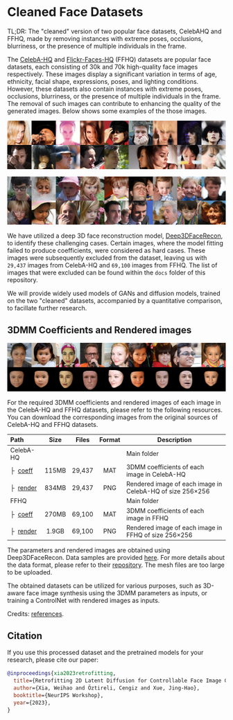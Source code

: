 # Cleaned Face Datasets

TL;DR: The "cleaned" version of two popular face datasets, CelebAHQ and FFHQ, made by removing instances with extreme poses, occlusions, blurriness, or the presence of multiple individuals in the frame.

The [CelebA-HQ](https://github.com/tkarras/progressive_growing_of_gans) and [Flickr-Faces-HQ](https://github.com/NVlabs/ffhq-dataset) (FFHQ) datasets are popular face datasets, each consisting of 30k and 70k high-quality face images respectively. These images display a significant variation in terms of age, ethnicity, facial shape, expressions, poses, and lighting conditions. However, these datasets also contain instances with extreme poses, occlusions, blurriness, or the presence of multiple individuals in the frame. The removal of such images can contribute to enhancing the quality of the generated images. Below shows some examples of the those images. 

<p align="center"> 
<img src="docs/fail_data_celeba.png">
</p>

<p align="center"> 
<img src="docs/fail_data_ffhq.png">
</p>

We have utilized a deep 3D face reconstruction model, [Deep3DFaceRecon](https://github.com/sicxu/Deep3DFaceRecon_pytorch), to identify these challenging cases. Certain images, where the model fitting failed to produce coefficients, were considered as hard cases. These images were subsequently excluded from the dataset, leaving us with `29,437` images from CelebA-HQ and `69,100` images from FFHQ. The list of images that were excluded can be found within the `docs` folder of this repository. 

We will provide widely used models of GANs and diffusion models, trained on the two "cleaned" datasets, accompanied by a quantitative comparison, to facillate further research.

## 3DMM Coefficients and Rendered images

<p align="center"> 
<img src="docs/data_sample_ffhq.png">
</p>

For the required 3DMM coefficients and rendered images of each image in the CelebA-HQ and FFHQ datasets, please refer to the following resources. You can download the corresponding images from the original sources of CelebA-HQ and FFHQ datasets.

| Path                      |    Size | Files  | Format | Description                                                     |
|:------------------------- | :-----: | :----: | :----: | --------------------------------------------------------------- |
| CelebA-HQ                 |         |        |        | Main folder                                                     |
| &boxvr;&nbsp; [coeff](https://drive.google.com/file/d/1LFxiX-c9f2rqYpKGMOwFpzmxA1WyRd6C)   | 115MB   | 29,437 | MAT    | 3DMM coefficients of each image in CelebA-HQ                   |
| &boxvr;&nbsp; [render](https://drive.google.com/file/d/1zWJpqVeoVAYbt2NzJyrbMe03ggpUixug)  | 834MB   | 29,437 | PNG    | Rendered image of each image in CelebA-HQ of size 256&times;256 |
| FFHQ                      |         |        |        | Main folder                                                     |
| &boxvr;&nbsp; [coeff](https://drive.google.com/file/d/1n25h6M46m75I_pszsq3MPyWm2XdfV9E8)   | 270MB   | 69,100 | MAT    | 3DMM coefficients of each image in FFHQ                         |
| &boxvr;&nbsp; [render]()  | 1.9GB   | 69,100 | PNG    | Rendered image of each image in FFHQ of size 256&times;256      |

The parameters and rendered images are obtained using Deep3DFaceRecon. Data samples are provided [here](https://github.com/weihaox/cleaned-celebahq-ffhq/docs/data_sample). For more details about the data format, please refer to their [repository](https://github.com/sicxu/Deep3DFaceRecon_pytorch). The mesh files are too large to be uploaded. 

The obtained datasets can be utilized for various purposes, such as 3D-aware face image synthesis using the 3DMM parameters as inputs, or training a ControlNet with rendered images as inputs.

Credits: [references](https://github.com/weihaox/cleaned-celebahq-ffhq/blob/main/docs/reference.bib).

## Citation

If you use this processed dataset and the pretrained models for your research, please cite our paper:

```bibtex
@inproceedings{xia2023retrofitting,
  title={Retrofitting 2D Latent Diffusion for Controllable Face Image Generation},
  author={Xia, Weihao and Öztireli, Cengiz and Xue, Jing-Hao},
  booktitle={NeurIPS Workshop},
  year={2023},
}
```